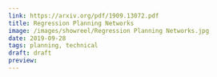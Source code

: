 ```yaml
---
link: https://arxiv.org/pdf/1909.13072.pdf
title: Regression Planning Networks
image: /images/showreel/Regression Planning Networks.jpg
date: 2019-09-28
tags: planning, technical
draft: draft
preview:
---
```




